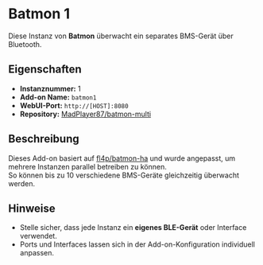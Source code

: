 # Batmon 1

Diese Instanz von **Batmon** überwacht ein separates BMS-Gerät über Bluetooth.

## Eigenschaften

- **Instanznummer:** 1
- **Add-on Name:** `batmon1`
- **WebUI-Port:** `http://[HOST]:8080`
- **Repository:** [MadPlayer87/batmon-multi](https://github.com/MadPlayer87/batmon-multi)

## Beschreibung

Dieses Add-on basiert auf [fl4p/batmon-ha](https://github.com/fl4p/batmon-ha) und wurde angepasst, um mehrere Instanzen parallel betreiben zu können.  
So können bis zu 10 verschiedene BMS-Geräte gleichzeitig überwacht werden.

## Hinweise

- Stelle sicher, dass jede Instanz ein **eigenes BLE-Gerät** oder Interface verwendet.
- Ports und Interfaces lassen sich in der Add-on-Konfiguration individuell anpassen.
